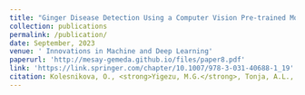 ```yaml
---
title: "Ginger Disease Detection Using a Computer Vision Pre-trained Model"
collection: publications
permalink: /publication/
date: September, 2023
venue: ' Innovations in Machine and Deep Learning'
paperurl: 'http://mesay-gemeda.github.io/files/paper8.pdf'
link: 'https://link.springer.com/chapter/10.1007/978-3-031-40688-1_19'
citation: Kolesnikova, O., <strong>Yigezu, M.G.</strong>, Tonja, A.L., Woldeyohannis, M.M., Sidorov, G., &quot; Gelbukh, A. (2023). Ginger Disease Detection Using a Computer Vision Pre-trained Model. In Innovations in Machine and Deep Learning: Case Studies and Applications (pp. 419-432). Cham: Springer Nature Switzerland.
---
```

